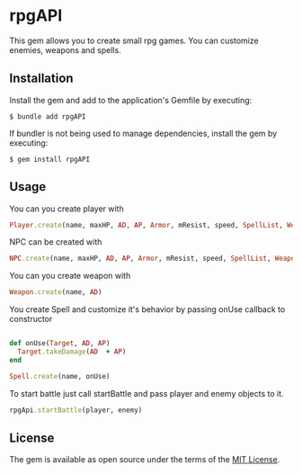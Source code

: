 # rpgAPI

This gem allows you to create small rpg games. You can  customize enemies,
weapons and spells.

## Installation
Install the gem and add to the application's Gemfile by executing:

    $ bundle add rpgAPI

If bundler is not being used to manage dependencies, install the gem by executing:

    $ gem install rpgAPI

## Usage

You can you create player with 
```ruby
Player.create(name, maxHP, AD, AP, Armor, mResist, speed, SpellList, Weapon)
```

NPC can be created with
```ruby
NPC.create(name, maxHP, AD, AP, Armor, mResist, speed, SpellList, Weapon)
```

You can you create weapon with
```ruby
Weapon.create(name, AD)
```

You create Spell and customize it's behavior by passing onUse callback to constructor

```ruby

def onUse(Target, AD, AP)
  Target.takeDamage(AD  + AP)
end

Spell.create(name, onUse)
```

To start battle just call  startBattle and pass player and enemy objects to it.

```ruby
rpgApi.startBattle(player, enemy)
```

## License

The gem is available as open source under the terms of the [MIT License](https://opensource.org/licenses/MIT).
